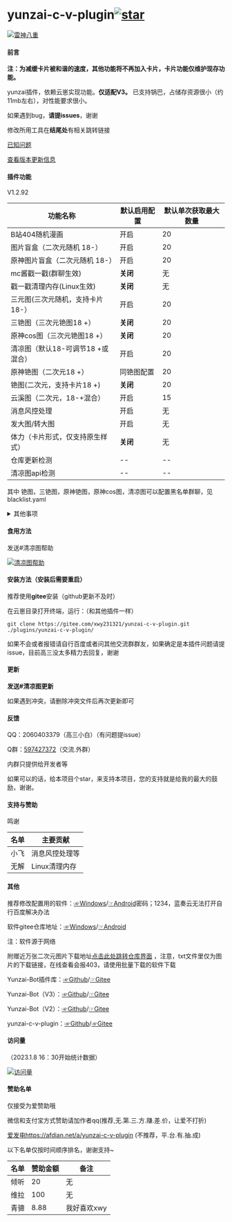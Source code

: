 # yunzai-c-v-plugin<a href='https://gitee.com/xwy231321/yunzai-c-v-plugin/stargazers'><img src='https://gitee.com/xwy231321/yunzai-c-v-plugin/badge/star.svg?theme=dark' alt='star'></img></a>


[![雷神八重](https://gitee.com/xwy231321/cv-plugins-in-resources/raw/master/%E9%9B%B7%E7%A5%9E%E5%85%AB%E9%87%8D.jpg)](https://gitee.com/xwy231321/cv-plugins-in-resources/raw/master/%E9%9B%B7%E7%A5%9E%E5%85%AB%E9%87%8D.jpg)


#### 前言

**注：为减缓卡片被和谐的速度，其他功能将不再加入卡片，卡片功能仅维护现存功能。**

yunzai插件，依赖云崽实现功能。**仅适配V3。** 已支持锅巴，占储存资源很小（约11mb左右），对性能要求很小。

如果遇到bug，**请提issues**，谢谢

修改所用工具在**结尾处**有相关跳转链接

[已知问题](https://gitee.com/xwy231321/cv-plugins-in-resources/blob/master/1.md)

[查看版本更新信息](./CHANGELOG.md)

#### 插件功能 

V1.2.92

| 功能名称                          | 默认启用配置 | 默认单次获取最大数量 |
|-------------------------------|----|------------|
| B站404随机漫画                     | 开启 | 20         |
| 图片盲盒（二次元随机 18-）               | 开启 | 20         |
| 原神图片盲盒（二次元随机 18-）             | 开启 | 20         |
| mc酱戳一戳(群聊生效)                  | **关闭** | 无          |
| 戳一戳清理内存(Linux生效)              | **关闭** | 无          |
| 三元图(三次元随机，支持卡片 18-）           | 开启 | 20         |
| 三铯图（三次元铯图18 +）                | **关闭** | 20         |
| 原神cos图（三次元铯图18 +）             | **关闭** | 20         |
| 清凉图（默认18-可调节18 +或混合）          | 开启 | 20         |
| 原神铯图（二次元18 +）             | 同铯图配置 | 20         |
| 铯图(二次元，支持卡片18 +)  | **关闭** | 20         |
| 云溪图（二次元，18-+混合）                       | 开启 | 15          |
| 消息风控处理                        | 开启 | 无          |
| 发大图/转大图                       | 开启 | 无          |
| 体力（卡片形式，仅支持原生样式）              | **关闭** | 无          |
| 仓库更新检测              | -- | --          |
| 清凉图api检测              | -- | --          |

其中 铯图，三铯图，原神铯图，原神cos图，清凉图可以配置黑名单群聊，见blacklist.yaml

<details><summary>其他事项</summary>

清凉图（st）和铯图（stplus）私聊将以图片形式发送，群聊将以聊天记录形式发送（图片尺度较大时会裂图），云溪图默认以聊天记录形式发送，均不撤回。

注：群聊中使用时会遇到以下报错

```
发送消息错误:[{"type":"flash","file":"hppts://xxxxxxxxxxxx.com"}]
[ERRO] ApiRejection { code: -70, message: ' 群消息发送失败，可能被风控' }

```
属于**正常情况**。(依然不推荐群聊食用，防内，鬼和t，x检测)

（占用系统资源**极少**，可放心安装）

</details>

#### 食用方法

发送#清凉图帮助

[![清凉图帮助](https://gitee.com/xwy231321/cv-plugins-in-resources/raw/master/1.jpg)](https://gitee.com/xwy231321/cv-plugins-in-resources/raw/master/1.jpg)

#### 安装方法（安装后需要重启）

推荐使用**gitee**安装（github更新不及时）

在云崽目录打开终端，运行：（和其他插件一样）

```
git clone https://gitee.com/xwy231321/yunzai-c-v-plugin.git ./plugins/yunzai-c-v-plugin/

```

如果不会或者报错请自行百度或者问其他交流群群友，如果确定是本插件问题请提issue，目前高三没太多精力去回复，谢谢

#### 更新

**发送#清凉图更新**

如果遇到冲突，请删除冲突文件后再次更新即可

#### 反馈

QQ：2060403379（高三小白）（有问题提issue）

Q群：[597427372](https://jq.qq.com/?_wv=1027&k=rPN5Kmfx)（交流.外群）

内群只提供给开发者等

如果可以的话，给本项目个star，来支持本项目，您的支持就是给我的最大的鼓励，谢谢。

#### 支持与赞助

鸣谢

| 名单  | 主要贡献      |
|-----|-----------|
| 小飞  | 消息风控处理等   |
| 无解  | Linux清理内存 |


#### 其他

推荐修改配置用的软件：[☞Windows](https://xwy2.lanzouf.com/ipg2u0im7ybi)/[☞Android](https://xwy2.lanzouf.com/iABUt0im7y8f)密码；1234，蓝奏云无法打开自行百度解决办法

软件gitee仓库地址：[☞Windows](https://gitee.com/xwy231321/cv-plugins-in-resources/blob/master/PC%E7%AB%AF%E4%BA%91%E5%B4%BDjs%E6%8F%92%E4%BB%B6%E7%BC%96%E8%BE%91%E5%99%A8.rar)/[☞Android](https://gitee.com/xwy231321/cv-plugins-in-resources/blob/master/NMM_1.12.6.apk)

注：软件源于网络

附赠近万张二次元图片下载地址[点击此处跳转仓库界面](https://gitee.com/xwy231321/cv-plugins-in-resources/tree/master/%E5%9B%BE%E5%BA%93%E9%93%BE%E6%8E%A5) ，注意，txt文件里仅为图片的下载链接，在线查看会报403，请使用批量下载的软件下载

Yunzai-Bot插件库：[☞Github](https://github.com/yhArcadia/Yunzai-Bot-plugins-index)/[☞Gitee](https://gitee.com/yhArcadia/Yunzai-Bot-plugins-index)

Yunzai-Bot（V3）：[☞Github](https://github.com/Le-niao/Yunzai-Bot)/[☞Gitee](https://gitee.com/Le-niao/Yunzai-Bot) 

Yunzai-Bot（V2）：[☞Github](https://github.com/yoimiya-kokomi/Yunzai-Bot)/[☞Gitee](https://gitee.com/yoimiya-kokomi/Yunzai-Bot) 

yunzai-c-v-plugin：[☞Github](https://github.com/xwy231321/yunzai-c-v-plugin)/[☞Gitee](https://gitee.com/xwy231321/yunzai-c-v-plugin)

#### 访问量

（2023.1.8 16：30开始统计数据）

[![访问量](https://profile-counter.glitch.me/yunzai-c-v-plugin/count.svg)](https://gitee.com/xwy231321/yunzai-c-v-plugin)

#### 赞助名单

仅接受为爱赞助哦

微信和支付宝方式赞助请加作者qq(推荐,无.第.三.方.赚.差.价，让爱不打折)

[爱发电](https://afdian.net/a/yunzai-c-v-plugin)https://afdian.net/a/yunzai-c-v-plugin (不推荐，平.台.有.抽.成)

以下名单仅按时间顺序排名，谢谢支持~

| 名单  | 赞助金额 | 备注 |
|-----|-----|-----|
| 倾听 | 20 | 无 |
| 维拉 | 100 | 无 |
| 青骢 | 8.88 | 我好喜欢xwy |